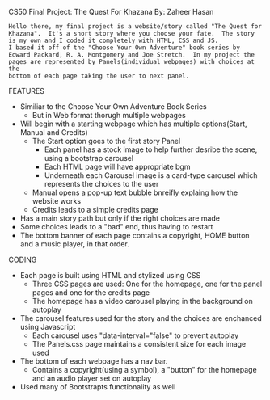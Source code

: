 CS50 Final Project:  The Quest For Khazana
By:  Zaheer Hasan

    Hello there, my final project is a website/story called "The Quest for Khazana".  It's a short story where you choose your fate.  The story is my own and I coded it completely with HTML, CSS and JS.
    I based it off of the "Choose Your Own Adventure" book series by Edward Packard, R. A. Montgomery and Joe Stretch.  In my project the pages are represented by Panels(individual webpages) with choices at the
    bottom of each page taking the user to next panel.

FEATURES
- Similiar to the Choose Your Own Adventure Book Series
    - But in Web format thorugh multiple webpages
- Will begin with a starting webpage which has multiple options(Start, Manual and Credits)
    - The Start option goes to the first story Panel
        - Each panel has a stock image to help further desribe the scene, using a bootstrap carousel
        - Each HTML page will have appropriate bgm
        - Underneath each Carousel image is a card-type carousel which represents the choices to the user
    - Manual opens a pop-up text bubble bnreifly explaing how the website works
    - Credits leads to a simple credits page
- Has a main story path but only if the right choices are made
- Some choices leads to a "bad" end, thus having to restart
- The bottom banner of each page contains a copyright, HOME button and a music player, in that order.

CODING
- Each page is built using HTML and stylized using CSS
    - Three CSS pages are used:  One for the homepage, one for the panel pages and one for the credits page
    - The homepage has a video carousel playing in the background on autoplay
- The carousel features used for the story and the choices are enchanced using Javascript
    - Each carousel uses "data-interval="false" to prevent autoplay
    - The Panels.css page maintains a consistent size for each image used
- The bottom of each webpage has a nav bar.
    - Contains a copyright(using a symbol), a "button" for the homepage and an audio player set on autoplay
- Used many of Bootstrapts functionality as well